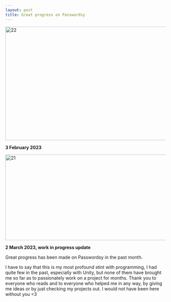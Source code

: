 ```yaml
---
layout: post
title: Great progress on Passwordsy
---
```


<a data-flickr-embed="true" href="https://www.flickr.com/photos/197764307@N08/52722075393/in/dateposted-public/" title="22"><img src="https://live.staticflickr.com/65535/52722075393_b3ba8f63ed_c.jpg" width="800" height="357" alt="22"></a>

**3 February 2023**

<a data-flickr-embed="true" href="https://www.flickr.com/photos/197764307@N08/52721851154/in/dateposted-public/" title="21"><img src="https://live.staticflickr.com/65535/52721851154_34f0fd8203_c.jpg" width="800" height="269" alt="21"></a>

**2 March 2023, work in progress update**


Great progress has been made on Passwordsy in the past month.

I have to say that this is my most profound stint with programming, I had quite few in the past, especially with Unity, but none of them have brought me so far as to passionately work on a project for months.
Thank you to everyone who reads and to everyone who helped me in any way, by giving me ideas or by just checking my projects out. I would not have been here without you <3
